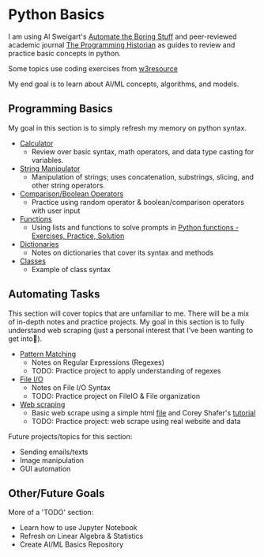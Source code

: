 # Python Basics
I am using Al Sweigart's [Automate the Boring Stuff](https://automatetheboringstuff.com/#toc) and peer-reviewed academic journal [The Programming Historian](http://programminghistorian.org/en/lessons/) as guides to review and practice basic concepts in python.

Some topics use coding exercises from [w3resource](https://www.w3resource.com/python/python-tutorial.php)

My end goal is to learn about AI/ML concepts, algorithms, and models.

## Programming Basics
My goal in this section is to simply refresh my memory on python syntax.

* [Calculator](https://github.com/allysonvasquez/Python-Basics/blob/master/1-Programming%20Basics/Calculator.py)
  - Review over basic syntax, math operators, and data type casting for variables.
* [String Manipulator](https://github.com/allysonvasquez/Python-Basics/blob/master/1-Programming%20Basics/StringManipulation.py)
  - Manipulation of strings; uses concatenation, substrings, slicing, and other string operators.
* [Comparison/Boolean Operators](https://github.com/allysonvasquez/Python-Basics/blob/master/1-Programming%20Basics/Comparison.py)
  - Practice using random operator & boolean/comparison operators with user input
* [Functions](https://github.com/allysonvasquez/Python-Basics/blob/master/1-Programming%20Basics/FunctionPractice.py)
  - Using lists and functions to solve prompts in [Python functions - Exercises, Practice, Solution](https://www.w3resource.com/python-exercises/python-functions-exercises.php)
* [Dictionaries](https://github.com/allysonvasquez/Python-Basics/blob/master/1-Programming%20Basics/Classes.py)
  - Notes on dictionaries that cover its syntax and methods
* [Classes](https://github.com/allysonvasquez/Python-Basics/blob/master/1-Programming%20Basics/Classes.py)
  - Example of class syntax

## Automating Tasks
This section will cover topics that are unfamiliar to me. There will be a mix of in-depth notes and practice projects.
My goal in this section is to fully understand web scraping (just a personal interest that I've been wanting to get into🥺).

* [Pattern Matching](Python-Basics/2-Automating-Tasks/Regexes.py)
  - Notes on Regular Expressions (Regexes)
  - TODO: Practice project to apply understanding of regexes
* [File I/O](https://github.com/allysonvasquez/Python-Basics/blob/master/2-Automating%20Tasks/FileIO.py)
  - Notes on File I/O Syntax
  - TODO: Practice project on FileIO & File organization
* [Web scraping](https://github.com/allysonvasquez/Python-Basics/blob/master/2-Automating%20Tasks/WebScraping.py)
  - Basic web scrape using a simple html [file](https://github.com/allysonvasquez/Python-Basics/blob/master/2-Automating%20Tasks/simple.html) and Corey Shafer's [tutorial](https://youtu.be/ng2o98k983k)
  - TODO: Practice project: web scrape using real website and data

Future projects/topics for this section:
- Sending emails/texts
- Image manipulation
- GUI automation

## Other/Future Goals
More of a 'TODO' section:
- Learn how to use Jupyter Notebook
- Refresh on Linear Algebra & Statistics
- Create AI/ML Basics Repository

